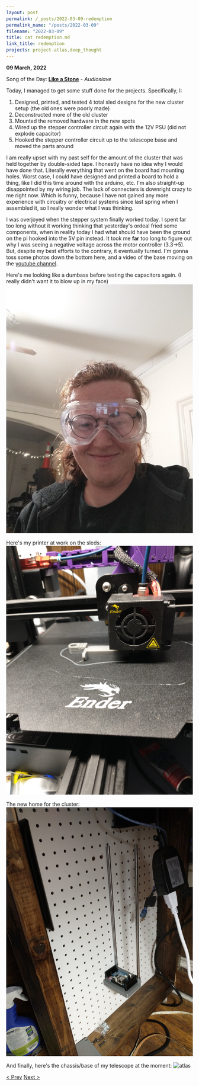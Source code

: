 ```yaml
---
layout: post
permalink: /_posts/2022-03-09-redemption
permalink_name: "/posts/2022-03-09"
filename: "2022-03-09"
title: cat redemption.md
link_title: redemption
projects: project-atlas,deep_thought
---
```

**09 March, 2022**

Song of the Day: [**Like a Stone**](https://youtu.be/7QU1nvuxaMA) - *Audioslave*

Today, I managed to get some stuff done for the projects. Specifically, I:

1. Designed, printed, and tested 4 total sled designs for the new cluster setup (the old ones were poorly made)
2. Deconstructed more of the old cluster
3. Mounted the removed hardware in the new spots
4. Wired up the stepper controller circuit again with the 12V PSU (did not explode capacitor)
5. Hooked the stepper controller circuit up to the telescope base and moved the parts around

I am really upset with my past self for the amount of the cluster that was held together by double-sided tape. I honestly have no idea why I would have done that. Literally everything that went on the board had mounting holes. Worst case, I could have designed and printed a board to hold a thing, like I did this time around with the arduino, etc. I'm also straight-up disappointed by my wiring job. The lack of connecters is downright crazy to me right now. Which is funny, because I have not gained any more experience with circuitry or electrical systems since last spring when I assembled it, so I really wonder what I was thinking.

I was overjoyed when the stepper system finally worked today. I spent far too long without it working thinking that yesterday's ordeal fried some components, when in reality today I had what should have been the ground on the pi hooked into the 5V pin instead. It took me **far** too long to figure out why I was seeing a negative voltage across the motor controller (3.3->5). But, despite my best efforts to the contrary, it eventually turned. I'm gonna toss some photos down the bottom here, and a video of the base moving on the [youtube channel](https://youtu.be/EHHx5cRPcEI).

Here's me looking like a dumbass before testing the capacitors again. (I really didn't want it to blow up in my face)
![dumbass](/assets/ref_images/goofy_goggles.jpg)

Here's my printer at work on the sleds:
![printer](/assets/ref_images/printer_sleds.jpg)

The new home for the cluster:
![cluster](/assets/ref_images/new_home.jpg)

And finally, here's the chassis/base of my telescope at the moment:
![atlas](/assets/images/atlas_preview.jpg)

[< Prev](/_posts/2022-03-08-releasing_the_blue_smoke)    [Next >](/all_caught_up)
